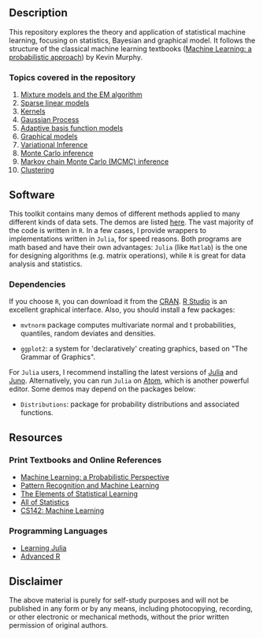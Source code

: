 ## Description
This repository explores the theory and application of statistical machine learning, focusing on statistics, Bayesian and graphical model. It follows the structure of the classical machine learning textbooks ([Machine Learning: a probabilistic approach](https://www.amazon.com/Machine-Learning-Probabilistic-Perspective-Computation/dp/0262018020)) by Kevin Murphy.

### Topics covered in the repository
1. [Mixture models and the EM algorithm](https://github.com/jlin-vt/SML/blob/master/docs/ch11.pdf)
2. [Sparse linear models](https://github.com/jlin-vt/SML/blob/master/docs/ch13.pdf)
3. [Kernels](https://github.com/jlin-vt/SML/blob/master/docs/ch14.pdf)
4. [Gaussian Process](https://github.com/jlin-vt/SML/blob/master/docs/ch15.pdf)
5. [Adaptive basis function models](https://github.com/jlin-vt/SML/blob/master/docs/ch16.pdf)
6. [Graphical models](https://github.com/jlin-vt/SML/blob/master/docs/ch17.pdf)
7. [Variational Inference](https://github.com/jlin-vt/SML/blob/master/docs/ch21.pdf)
8. [Monte Carlo inference](https://github.com/jlin-vt/SML/blob/master/docs/ch23.pdf)
9. [Markov chain Monte Carlo (MCMC) inference](https://github.com/jlin-vt/SML/blob/master/docs/ch24.pdf)
10. [Clustering](https://github.com/jlin-vt/SML/blob/master/docs/ch25.pdf)

## Software
This toolkit contains many demos of different methods applied to many different kinds of data sets. The demos are listed [here](https://github.com/jlin-vt/SML/tree/master/R/vignettes). The vast majority of the code is written in `R`. In a few cases, I provide wrappers to implementations written in `Julia`, for speed reasons. Both programs are math based and have their own advantages: `Julia` (like `Matlab`) is the one for designing algorithms (e.g. matrix operations), while `R` is great for data analysis and statistics.

### Dependencies
If you choose `R`, you can download it from the [CRAN](https://cran.r-project.org/).  [R Studio](https://www.rstudio.com/) is an excellent graphical interface. Also, you should install a few packages:

- `mvtnorm` package computes multivariate normal and t probabilities, quantiles, random deviates and densities.

- `ggplot2`: a system for 'declaratively' creating graphics, based on "The Grammar of Graphics".

For `Julia` users, I recommend installing the latest versions of [Julia](https://julialang.org/) and [Juno](http://junolab.org/). Alternatively, you can run `Julia` on [Atom](https://atom.io/), which is another powerful editor.
Some demos may depend on the packages below:

- `Distributions`: package for probability distributions and associated functions.

##  Resources

### Print Textbooks and Online References
- [Machine Learning: a Probabilistic Perspective](http://www.cs.ubc.ca/~murphyk/MLbook/index.html)
- [Pattern Recognition and Machine Learning](https://www.amazon.com/Pattern-Recognition-Learning-Information-Statistics/dp/0387310738/ref=pd_lpo_sbs_14_img_1?_encoding=UTF8&psc=1&refRID=T2B4ZKDZR78F2J42E0FR)
- [The Elements of Statistical Learning](https://web.stanford.edu/~hastie/ElemStatLearn/)
- [All of Statistics](http://www.stat.cmu.edu/~larry/all-of-statistics/index.html)
- [CS142: Machine Learning](http://cs.brown.edu/courses/cs142/index.html)

### Programming Languages
- [Learning Julia](http://julialang.org/learning/)
- [Advanced R](http://adv-r.had.co.nz/)

## Disclaimer
The above material is purely for self-study purposes and will not be published in any form or by any means, including photocopying, recording, or other electronic or mechanical methods, without the prior written permission of original authors.
